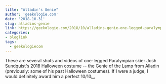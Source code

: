 ```yaml
---
title: "Alladin's Genie"
author: 'geekologie.com'
date: '2018-10-31'
slug: alladins-genie
link: https://geekologie.com/2018/10/alladins-genie-one-legged-paralympian-jo.php
categories:
- bloglink
tags:
  - geekologiecom
---
```


These are several shots and videos of one-legged Paralympian skier Josh Sundquist's 2018 Halloween costume -- the Genie of the Lamp from Alladin (previously: some of his past Halloween costumes). If I were a judge, I would definitely award him a perfect 10/10[... <i class="fas fa-external-link-alt"></i>](https://geekologie.com/2018/10/alladins-genie-one-legged-paralympian-jo.php)

